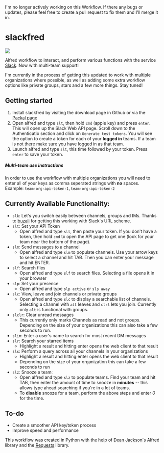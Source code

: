 I'm no longer actively working on this Workflow. If there any bugs or updates, please feel free to create a pull request to fix them and I'll merge it in.

slackfred
=========

![](http://i.imgur.com/Vy78c78.gif)

Alfred workflow to interact, and perform various functions with the service [Slack](http://slack.com/). Now with multi-team support!

I'm currently in the process of getting this updated to work with multiple organizations where possible, as well as adding some extra workflow options like private groups, stars and a few more things. Stay tuned!

## Getting started
1. Install slackfred by visiting the download page in Github or via the [Packal page](http://www.packal.org/workflow/slackfred)
2. Open alfred and type `slt`, then hold `cmd` (apple key) and press `enter`. This will open up the Slack Web API page. Scroll down to the Authenticatio section and click on `Generate test tokens`. You will see the option to create a token for each of your **logged in** teams. If a team is not there make sure you have logged in as that team.
3. Launch alfred and type `slt`, this time followed by your token. Press `enter` to save your token. 

##### Multi-team use instructions
In order to use the workflow with multiple organizations you will need to enter all of your keys as comma seperated strings with **no** spaces.  
Example: `team-org-api-token-1,team-org-api-token-2`

## Currently Available Functionality:
* `slk`: Let's you switch easily between channels, groups and IMs. Thanks to [buzali](https://github.com/buzali) for getting this working with Slack's URL scheme.
* `slt`: Set your API Token
  * Open alfred and type `slt`, then paste your token. If you don't have a token, then hold `cmd` to open the API page to get one (look for your team near the bottom of the page).
* `slm`: Send messages to a channel
  * Open alfred and type `slm` to populate channels. Use your arrow keys to select a channel and hit TAB. Then you can enter your message and hit ENTER.
* `slf`: Search files
  * Open alfred and type `slf` to search files. Selecting a file opens it in your browser
* `slp`: Set your presence
  * Open alfred and type `slp active` or `slp away`
* `slc`: View, leave and join channels or private groups
  * Open alfred and type `slc` to display a searchable list of channels. Selecting a channel with `alt` leaves and `ctrl` lets you join. Currently only `alt` is functional with groups.
* `slclr`: Clear unread messages
  * This currently only marks Channels as read and not groups. Depending on the size of your organizations this can also take a few seconds to run.
* `slim`: Enter a user's name to search for most recent DM messages
* `slr`: Search your starred items
  * Highlight a result and hitting enter opens the web client to that result
* `sls`: Perform a query across all your channels in your organizations
  * Highlight a result and hitting enter opens the web client to that result
  * Depending on the size of your organization this can take a few seconds to run
* `slz`: Snooze a team:
    * Open alfred and type `slz` to populate teams. Find your team and hit TAB, then enter the amount of time to snooze in **minutes** -- this allows type ahead searching if you're in a lot of teams.
    * To **disable** snooze for a team, perform the above steps and enter *0* for the time.


## To-do
* Create a smoother API key/token process
* Improve speed and performance

This workflow was created in Python with the help of [Dean Jackson's](https://github.com/deanishe/alfred-workflow) Alfred  library and the [Requests](http://docs.python-requests.org/en/latest/) library.
